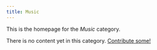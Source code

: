 ```yaml
---
title: Music
---
```


This is the homepage for the *Music* category.

There is no content yet in this category. [Contribute some!](/contribute/index.html)
